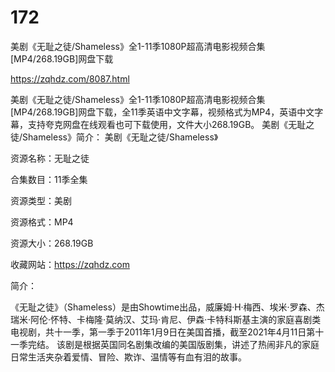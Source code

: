 # 172
美剧《无耻之徒/Shameless》全1-11季1080P超高清电影视频合集[MP4/268.19GB]网盘下载

https://zqhdz.com/8087.html

美剧《无耻之徒/Shameless》全1-11季1080P超高清电影视频合集[MP4/268.19GB]网盘下载，全11季英语中文字幕，视频格式为MP4，英语中文字幕，支持夸克网盘在线观看也可下载使用，文件大小268.19GB。
美剧《无耻之徒/Shameless》简介：
美剧《无耻之徒/Shameless》

资源名称：无耻之徒

合集数目：11季全集

资源类型：美剧

资源格式：MP4

资源大小：268.19GB

收藏网站：https://zqhdz.com

简介：

《无耻之徒》（Shameless）是由Showtime出品，威廉姆·H·梅西、埃米·罗森、杰瑞米·阿伦·怀特、卡梅隆·莫纳汉、艾玛·肯尼、伊森·卡特科斯基主演的家庭喜剧类电视剧，共十一季，第一季于2011年1月9日在美国首播，截至2021年4月11日第十一季完结。
该剧是根据英国同名剧集改编的美国版剧集，讲述了热闹非凡的家庭日常生活夹杂着爱情、冒险、欺诈、温情等有血有泪的故事。
